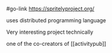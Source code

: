 #go-link https://spritelyproject.org/

uses distributed programming language

Very interesting project technically

one of the co-creators of [[activitypub]]